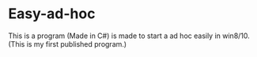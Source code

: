 # Easy-ad-hoc
This is a program (Made in C#) is made to start a ad hoc easily in win8/10. (This is my first published program.)
